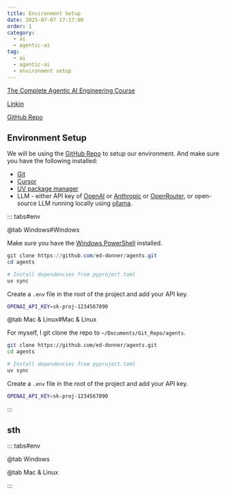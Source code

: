 ```yaml
---
title: Environment Setup
date: 2025-07-07 17:17:00
order: 1
category:
  - ai
  - agentic-ai
tag:
  - ai
  - agentic-ai
  - environment setup
---
```


<style>
h1 {
  font-size: 24px;
}

h2 {
  font-size: 20px;
}

h3 {
  font-size: 16px;
}

h4 {
  font-size: 14px;
}

body {
  font-size: 14px;
}

highlight-orange {
  color: #FF8906;
  font-weight: bold;
}

highlight-purple {
  color: #FF00FF;
  font-weight: bold;
}

blockquote {
  font-size: 14px;
}

img {
  border-radius:10px;
}

figcaption {
  margin-bottom: 30px;
}
</style>

[The Complete Agentic AI Engineering Course](https://edwarddonner.com/2025/04/21/the-complete-agentic-ai-engineering-course/)

[Linkin](https://www.linkedin.com/in/eddonner/)

[GitHub Repo](https://github.com/ed-donner/agents)

## Environment Setup

We will be using the [GitHub Repo](https://github.com/ed-donner/agents) to setup our environment. And make sure you have the following installed:

- [Git](https://git-scm.com/downloads/)
- [Cursor](https://www.cursor.com)
- [UV package manager](https://docs.astral.sh/uv/)
- LLM - either API key of [OpenAI](https://platform.openai.com) or [Anthropic](https://www.anthropic.com) or [OpenRouter](https://openrouter.ai/), or open-source LLM running locally using [ollama](https://ollama.co).

::: tabs#env

@tab Windows#Windows

Make sure you have the [Windows PowerShell](https://learn.microsoft.com/en-us/powershell/scripting/learn/ps101/01-getting-started?view=powershell-7.5) installed.

```powershell
git clone https://github.com/ed-donner/agents.git
cd agents

# Install dependencies from pyproject.toml
uv sync
```

Create a `.env` file in the root of the project and add your API key.

```bash title=".env"
OPENAI_API_KEY=sk-proj-1234567890
```

@tab Mac & Linux#Mac & Linux

For myself, I git clone the repo to `~/Documents/Git_Repo/agents`.

```bash
git clone https://github.com/ed-donner/agents.git
cd agents

# Install dependencies from pyproject.toml
uv sync
```

Create a `.env` file in the root of the project and add your API key.

```bash title=".env"
OPENAI_API_KEY=sk-proj-1234567890
```

:::

## sth

::: tabs#env

@tab Windows



@tab Mac & Linux

:::

